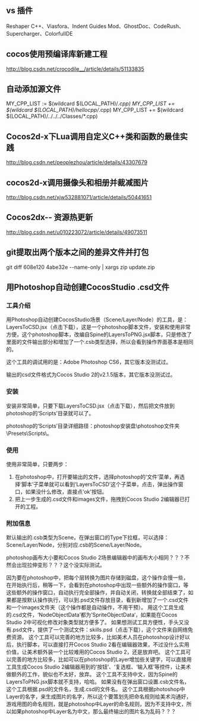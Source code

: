 ## vs 插件 

Reshaper C++、Viasfora、Indent Guides Mod、GhostDoc、CodeRush、Supercharger、ColorfulIDE

## cocos使用预编译库新建工程 

 http://blog.csdn.net/crocodile__/article/details/51133835
 
## 自动添加源文件

MY_CPP_LIST := $(wildcard $(LOCAL_PATH)/*.cpp)
MY_CPP_LIST += $(wildcard $(LOCAL_PATH)/hellocpp/*.cpp)
MY_CPP_LIST += $(wildcard $(LOCAL_PATH)/../../../Classes/*.cpp)

## Cocos2d-x下Lua调用自定义C++类和函数的最佳实践

http://blog.csdn.net/peoplezhou/article/details/43307679

## cocos2d-x调用摄像头和相册并裁减图片

http://blog.csdn.net/xjw532881071/article/details/50441651

## Cocos2dx-- 资源热更新

http://blog.csdn.net/u010223072/article/details/49073511

## git提取出两个版本之间的差异文件并打包

git diff 608e120 4abe32e --name-only | xargs zip update.zip

## 用Photoshop自动创建CocosStudio .csd文件

### 工具介绍

用Photoshop自动创建CocosStudio场景（Scene/Layer/Node）的工具，是：LayersToCSD.jsx（点击下载），这是一个photoshop脚本文件，安装和使用非常方便，这个photoshop脚本，改编自Spine的LayersToPNG.jsx脚本，只是修改了里面的文件输出部分和增加了一个.csb类型选择，所以会看到操作界面基本是相同的。


这个工具的调试用的是：Adobe Photoshop CS6，其它版本没测试过。

输出的csd文件格式为Cocos Studio 2的v2.1.5版本，其它版本没测试过。


### 安装

安装非常简单，只要下载LayersToCSD.jsx（点击下载），然后把文件放到photoshop的‘Scripts’目录就可以了。

photoshop的‘Scripts’目录详细路径：photoshop安装盘\photoshop文件夹\Presets\Scripts\。


### 使用

使用非常简单，只要两步：

1. 在photoshop中，打开要输出的文件，选择photoshop的‘文件’菜单，再选择‘脚本’子菜单就可以看到‘LayersToCSD’这个子菜单，点击，弹出操作窗口，如果没什么修改，直接点‘ok'按钮。
2. 把上一步生成的.csd文件和images文件，拖拽到Cocos Studio 2编辑器已打开的工程。

### 附加信息

默认输出的.csb类型为Scene，在弹出窗口的Type下拉框，可以选择：Scene/Layer/Node，分别对应.csb的Scene/Layer/Node。

photoshop画布大小要和Cocos Studio 2场景编辑器中的画布大小相同？？？不然会出现拉伸变形？？？这个没实际测试。

因为要在photoshop中，把每个层转换为图片存储到磁盘，这个操作会慢一些，在开始执行后，稍等一下，会看到在photoshop中出现一些额外的操作窗口，等这些额外的操作窗口，自动执行完全部操作，并自动关闭，转换就全部结束了，如果都是按默认操作执行，可以到.psd文件存放目录，看到新增加了一个.csd文件和一个images文件夹（这个操作都是自动操作，不用干预）。
用这个工具生成的.csd文件，‘NodeObjectData’都为’SpriteObjectData‘，如果能在Cocos Studio 2中可视化修改对象类型就方便多了。
如果想测试工具方便性，手头又没有.psd文件，提供了一个测试文件：skills.psd（点击下载），这个文件来自网络免费资源。
这个工具可以完善的地方比较多，比如美术人员在photoshop设计好以后，执行脚本，可以直接打开Cocos Studio 2看在编辑器效果，不过没什么实用价值，让美术额外装一个比较难用的Cocos Studio 2，还是放弃吧。
这个工具可以完善的地方比较多，比如可以在photoshop的Layer增加些关键字，可以直接用工具生成Cocos Studio 2编辑器用到的‘按钮’、‘复选框、‘输入框’等控件，让美术做额外的工作，貌似也不太好，放弃。
这个工具不支持中文，因为Spine的LayersToPNG.jsx脚本就不支持，哈哈。
如果没有在弹出窗口设置.csb文件名，这个工具根据.psd的文件名，生成.csd的文件名。
这个工具根据photoshop中Layer的名字，来生成图片的名字，所以这个要策划先把命名规则给美术沟通好，游戏用图的命名规则，就是photoshop中Layer的命名规则，因为不支持中文，所以如果photoshop中Layer名为中文，那么最终输出的图片名为乱码？？？
